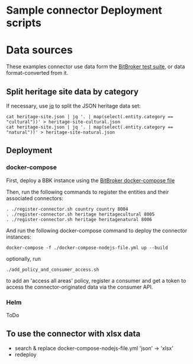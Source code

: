 # Sample connector Deployment scripts

# Data sources

These examples connector use data form the [BitBroker test suite](https://github.com/bit-broker/bit-broker/tree/main/tests/data), or data format-converted from it.

## Split heritage site data by category

If necessary, use [jq](https://stedolan.github.io/jq/) to split the JSON heritage data set:

```
cat heritage-site.json | jq '. | map(select(.entity.category == "cultural"))' > heritage-site-cultural.json
cat heritage-site.json | jq '. | map(select(.entity.category == "natural"))' > heritage-site-natural.json
```

## Deployment

### docker-compose

First, deploy a BBK instance using the [BitBroker docker-compose file](https://github.com/bit-broker/bit-broker/blob/main/development/docker-compose/docker-compose.yml)

Then, run the following commands to register the entities and their associated connectors:

```
. ./register-connector.sh country country 8004
. ./register-connector.sh heritage heritagecultural 8005
. ./register-connector.sh heritage heritagenatural 8006

```

And run the following docker-compose command to deploy the connector instances:

```
docker-compose -f ./docker-compose-nodejs-file.yml up --build
```

optionally, run

```
./add_policy_and_consumer_access.sh
```

to add an 'access all areas' policy, register a consumer and get a token to access the connector-originated data via the consumer API.

### Helm

ToDo

## To use the connector with xlsx data

- search & replace docker-compose-nodejs-file.yml 'json' -> 'xlsx'
- redeploy
